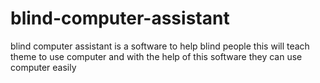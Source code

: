 # blind-computer-assistant
blind computer assistant is a software to help blind people this will teach theme to use computer and with the help of this software they can use computer easily
